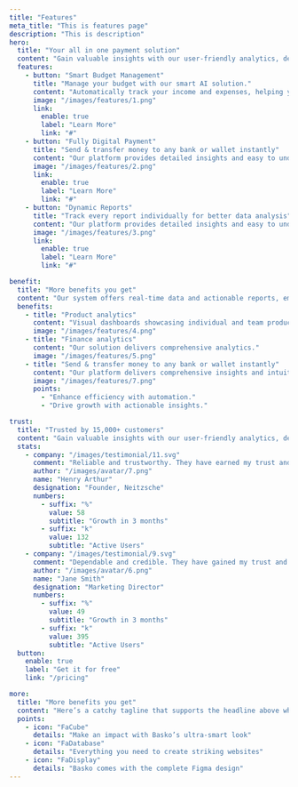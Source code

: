 ```yaml
---
title: "Features"
meta_title: "This is features page"
description: "This is description"
hero:
  title: "Your all in one payment solution"
  content: "Gain valuable insights with our user-friendly analytics, designed to help you optimize your strategies and improve outcomes."
  features:
    - button: "Smart Budget Management"
      title: "Manage your budget with our smart AI solution."
      content: "Automatically track your income and expenses, helping you create personalized budgets and stay on top of your financial goals"
      image: "/images/features/1.png"
      link:
        enable: true
        label: "Learn More"
        link: "#"
    - button: "Fully Digital Payment"
      title: "Send & transfer money to any bank or wallet instantly"
      content: "Our platform provides detailed insights and easy to understand analytics that help you make better decisions."
      image: "/images/features/2.png"
      link:
        enable: true
        label: "Learn More"
        link: "#"
    - button: "Dynamic Reports"
      title: "Track every report individually for better data analysis"
      content: "Our platform provides detailed insights and easy to understand analytics that help you make better decisions."
      image: "/images/features/3.png"
      link:
        enable: true
        label: "Learn More"
        link: "#"

benefit:
  title: "More benefits you get"
  content: "Our system offers real-time data and actionable reports, empowering you to make informed business choices."
  benefits:
    - title: "Product analytics"
      content: "Visual dashboards showcasing individual and team productivity metrics."
      image: "/images/features/4.png"
    - title: "Finance analytics"
      content: "Our solution delivers comprehensive analytics."
      image: "/images/features/5.png"
    - title: "Send & transfer money to any bank or wallet instantly"
      content: "Our platform delivers comprehensive insights and intuitive analytics, empowering you to make well-informed decisions."
      image: "/images/features/7.png"
      points:
        - "Enhance efficiency with automation."
        - "Drive growth with actionable insights."

trust:
  title: "Trusted by 15,000+ customers"
  content: "Gain valuable insights with our user-friendly analytics, designed to help you optimize your strategies and improve outcomes."
  stats:
    - company: "/images/testimonial/11.svg"
      comment: "Reliable and trustworthy. They have earned my trust and loyalty. This company has consistently demonstrated reliability and trustworthiness."
      author: "/images/avatar/7.png"
      name: "Henry Arthur"
      designation: "Founder, Neitzsche"
      numbers:
        - suffix: "%"
          value: 58
          subtitle: "Growth in 3 months"
        - suffix: "k"
          value: 132
          subtitle: "Active Users"
    - company: "/images/testimonial/9.svg"
      comment: "Dependable and credible. They have gained my trust and loyalty. This company consistently showcases reliability and integrity."
      author: "/images/avatar/6.png"
      name: "Jane Smith"
      designation: "Marketing Director"
      numbers:
        - suffix: "%"
          value: 49
          subtitle: "Growth in 3 months"
        - suffix: "k"
          value: 395
          subtitle: "Active Users"
  button:
    enable: true
    label: "Get it for free"
    link: "/pricing"

more:
  title: "More benefits you get"
  content: "Here’s a catchy tagline that supports the headline above while adding a little extra information."
  points:
    - icon: "FaCube"
      details: "Make an impact with Basko’s ultra-smart look"
    - icon: "FaDatabase"
      details: "Everything you need to create striking websites"
    - icon: "FaDisplay"
      details: "Basko comes with the complete Figma design"
---
```

